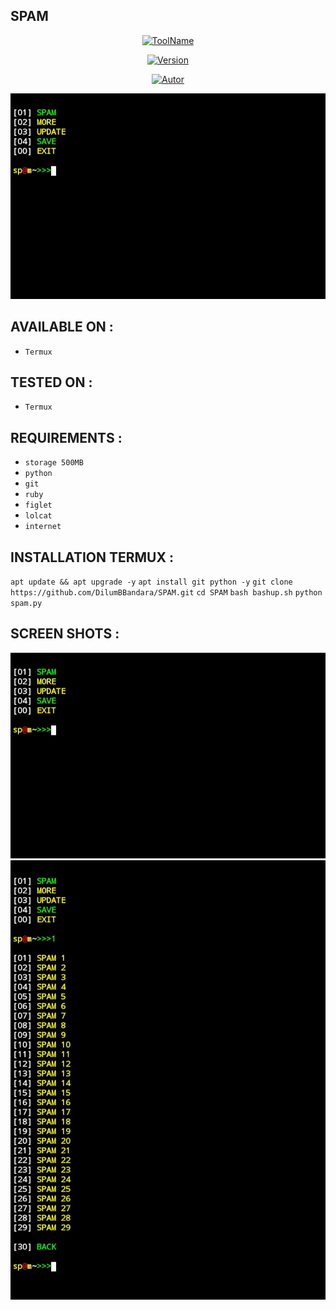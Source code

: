 ## SPAM

<p align="center">
<a href="https://github.com/DilumBBandara/SPAM"><img title="ToolName" src="https://img.shields.io/badge/SPAM-blue?style=for-the-badge&logo="></a>
</p>
<p align="center">
<a href="https://github.com/DilumBBandara/SPAM"><img title="Version" src="https://img.shields.io/badge/Version-1.1-red?style=for-the-badge&logo="></a>
</p>
<p align="center">
<a href="https://github.com/DilumBBandara"><img title="Autor" src="https://img.shields.io/badge/Author-D.M.D.U.Bandara-blue?style=for-the-badge&logo=github"></a>
</p>
<a href="https://github.com/DilumBBandara/SPAM"><img src="main.jpg"></a>

## AVAILABLE ON :
 
   * `Termux`

## TESTED ON :

   * `Termux`

## REQUIREMENTS :

   * `storage 500MB`
   * `python`
   * `git`
   * `ruby`
   * `figlet`
   * `lolcat`
   * `internet`

## INSTALLATION TERMUX :

   `apt update && apt upgrade -y`
   `apt install git python -y`
   `git clone https://github.com/DilumBBandara/SPAM.git`
   `cd SPAM`
   `bash bashup.sh`
   `python spam.py`

## SCREEN SHOTS :

<a href="https://github.com/DilumBBandara/SPAM"><img src="main.jpg"></a>
<a href="https://github.com/DilumBBandara/SPAM"><img src="mainu.jpg"></a>
